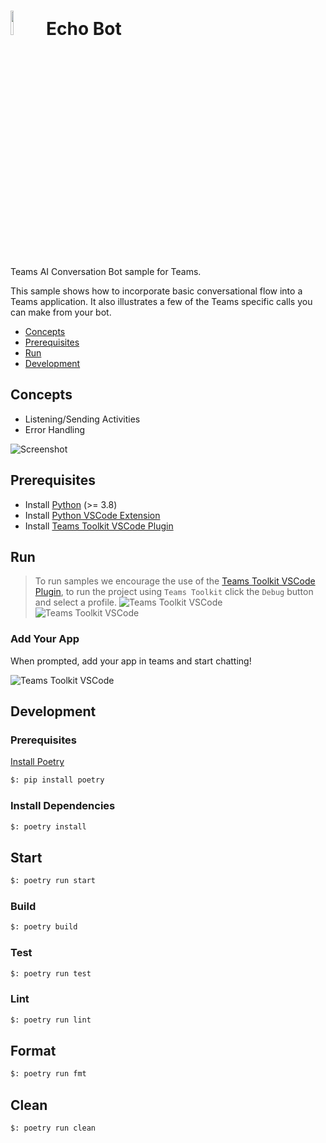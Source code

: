 # <img src="../../../assets/icon.png" height="10%" width="10%" /> Echo Bot

Teams AI Conversation Bot sample for Teams.

This sample shows how to incorporate basic conversational flow into a Teams application. It also illustrates a few of the Teams specific calls you can make from your bot.

- [Concepts](#concepts)
- [Prerequisites](#prerequisites)
- [Run](#run)
- [Development](#development)

## Concepts

- Listening/Sending Activities
- Error Handling

![Screenshot](./assets/screenshot_0.png)

## Prerequisites

- Install [Python](https://www.python.org/downloads/) (>= 3.8)
- Install [Python VSCode Extension](https://marketplace.visualstudio.com/items?itemName=ms-python.python)
- Install [Teams Toolkit VSCode Plugin](https://marketplace.visualstudio.com/items?itemName=TeamsDevApp.ms-teams-vscode-extension)

## Run

> To run samples we encourage the use of the [Teams Toolkit VSCode Plugin](https://marketplace.visualstudio.com/items?itemName=TeamsDevApp.ms-teams-vscode-extension), to run the project using `Teams Toolkit` click the `Debug` button and select a profile.
![Teams Toolkit VSCode](./assets/screenshot_1.png)  
![Teams Toolkit VSCode](./assets/screenshot_2.png)

### Add Your App

When prompted, add your app in teams and start chatting!  

![Teams Toolkit VSCode](./assets/screenshot_3.png)

## Development

### Prerequisites

[Install Poetry](https://python-poetry.org/docs/)

```bash
$: pip install poetry
```

### Install Dependencies

```bash
$: poetry install
```

## Start

```bash
$: poetry run start
```

### Build

```bash
$: poetry build
```

### Test

```bash
$: poetry run test
```

### Lint

```bash
$: poetry run lint
```

## Format

```bash
$: poetry run fmt
```

## Clean

```bash
$: poetry run clean
```
